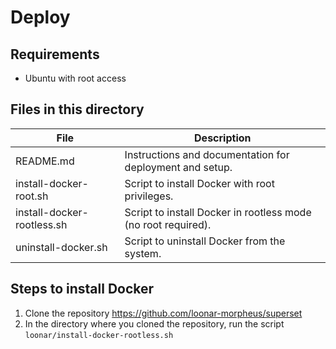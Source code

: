 # Deploy

## Requirements

- Ubuntu with root access

## Files in this directory

| File                        | Description                                                      |
|-----------------------------|------------------------------------------------------------------|
| README.md                   | Instructions and documentation for deployment and setup.          |
| install-docker-root.sh      | Script to install Docker with root privileges.                   |
| install-docker-rootless.sh  | Script to install Docker in rootless mode (no root required).    |
| uninstall-docker.sh         | Script to uninstall Docker from the system.                      |

## Steps to install Docker

1. Clone the repository https://github.com/loonar-morpheus/superset
2. In the directory where you cloned the repository, run the script ```loonar/install-docker-rootless.sh```
